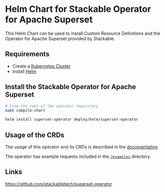 # Helm Chart for Stackable Operator for Apache Superset

This Helm Chart can be used to install Custom Resource Definitions and the Operator for Apache Superset provided by Stackable.

## Requirements

- Create a [Kubernetes Cluster](../Readme.md)
- Install [Helm](https://helm.sh/docs/intro/install/)

## Install the Stackable Operator for Apache Superset

```bash
# From the root of the operator repository
make compile-chart

helm install superset-operator deploy/helm/superset-operator
```

## Usage of the CRDs

The usage of this operator and its CRDs is described in the [documentation](https://docs.stackable.tech/superset/index.html)

The operator has example requests included in the [`/examples`](https://github.com/stackabletech/superset-operator/tree/main/examples) directory.

## Links

https://github.com/stackabletech/superset-operator

